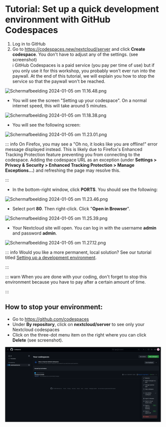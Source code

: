 # Tutorial: Set up a quick development environment with GitHub Codespaces

1. Log in to GitHub
2. Go to <https://codespaces.new/nextcloud/server> and click **Create codespace**. You don't have to adjust any of the settings. (see screenshot)  
   ℹ️ GitHub Codespaces is a paid service (you pay per time of use) but if you only use it for this workshop, you probably won't ever run into the paywall. At the end of this tutorial, we will explain you how to stop the service so that the paywall won't be reached.

![Scherm­afbeelding 2024-01-05 om 11.16.48.png](.attachments.8178895/Scherm%C2%ADafbeelding%202024-01-05%20om%2011.16.48.png)

- You will see the screen "Setting up your codespace". On a normal internet speed, this will take around 5 minutes.

![Scherm­afbeelding 2024-01-05 om 11.18.38.png](.attachments.8178895/Scherm%C2%ADafbeelding%202024-01-05%20om%2011.18.38.png)

- You will see the following screen:

![Scherm­afbeelding 2024-01-05 om 11.23.01.png](.attachments.8178895/Scherm%C2%ADafbeelding%202024-01-05%20om%2011.23.01.png)

::: info
On Firefox, you may see a "Oh no, it looks like you are offline!" error message displayed instead. This is likely due to Firefox's Enhanced Tracking Protection feature preventing you from connecting to the codespace. Adding the codespace URL as an exception (under **Settings > Privacy & Security > Enhanced Tracking Protection > Manage Exceptions...**) and refreshing the page may resolve this.

:::

- In the bottom-right window, click **PORTS**. You should see the following:

![Scherm­afbeelding 2024-01-05 om 11.23.46.png](.attachments.8178895/Scherm%C2%ADafbeelding%202024-01-05%20om%2011.23.46.png)

- Select port **80**. Then right-click. Click "**Open in Browser**".

![Scherm­afbeelding 2024-01-05 om 11.25.39.png](.attachments.8178895/Scherm%C2%ADafbeelding%202024-01-05%20om%2011.25.39.png)

- Your Nextcloud site will open. You can log in with the username **admin** and password **admin**.

![Scherm­afbeelding 2024-01-05 om 11.27.12.png](.attachments.8178895/Scherm%C2%ADafbeelding%202024-01-05%20om%2011.27.12.png)

::: info
Would you like a more permanent, local solution? See our tutorial titled [Setting up a development environment](https://cloud.nextcloud.com/s/iyNGp8ryWxc7Efa?path=%2F1%20Setting%20up%20a%20development%20environment).

:::

::: warn
When you are done with your coding, don't forget to stop this environment because you have to pay after a certain amount of time.

:::

## How to stop your environment:

- Go to <https://github.com/codespaces>
- Under **By repository**, click on **nextcloud/server** to see only your Nextcloud codespaces
- Click on the three-dot menu item on the right where you can click **Delete** (see screenshot).

![afbeelding.png](.attachments.8178895/afbeelding.png)